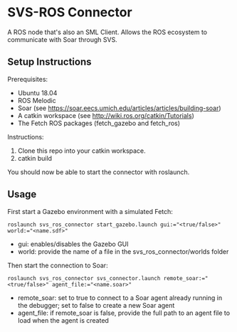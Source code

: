 # SVS-ROS Connector

A ROS node that's also an SML Client. Allows the ROS ecosystem
to communicate with Soar through SVS.

## Setup Instructions

Prerequisites:

*  Ubuntu 18.04
*  ROS Melodic
*  Soar (see https://soar.eecs.umich.edu/articles/articles/building-soar)
*  A catkin workspace (see http://wiki.ros.org/catkin/Tutorials)
*  The Fetch ROS packages (fetch_gazebo and fetch_ros)

Instructions:

1. Clone this repo into your catkin workspace.
2. catkin build

You should now be able to start the connector with roslaunch.

## Usage

First start a Gazebo environment with a simulated Fetch:

```
roslaunch svs_ros_connector start_gazebo.launch gui:="<true/false>" world:="<name.sdf>"
```

* gui: enables/disables the Gazebo GUI
* world: provide the name of a file in the svs_ros_connector/worlds folder

Then start the connection to Soar:

```
roslaunch svs_ros_connector svs_connector.launch remote_soar:="<true/false>" agent_file:="<name.soar>"
```

* remote_soar: set to true to connect to a Soar agent already running in the debugger;
               set to false to create a new Soar agent
* agent_file: if remote_soar is false, provide the full path to an agent file to load
              when the agent is created

